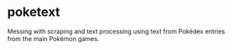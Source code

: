 # poketext
Messing with scraping and text processing using text from Pokédex entries from the main Pokémon games.
